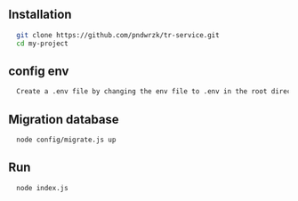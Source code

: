 ## Installation

```bash
  git clone https://github.com/pndwrzk/tr-service.git
  cd my-project
```

## config env

```bash
  Create a .env file by changing the env file to .env in the root directory
```

## Migration database

```bash
  node config/migrate.js up
```

## Run

```bash
  node index.js
```
